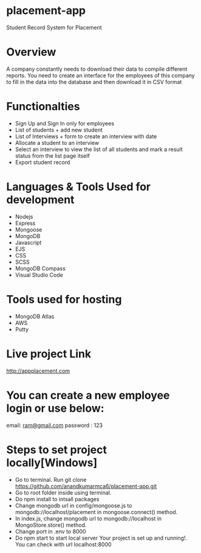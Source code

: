 # placement-app
Student Record System for Placement
# Overview
A company constantly needs to download their data to compile different reports. You need to create an interface for the employees of this company to fill in the data into the database and then download it in CSV format
# Functionalties
-	Sign Up and Sign In only for employees
-	List of students + add new student 
-	List of Interviews + form to create an interview with date
-	Allocate a student to an interview
-	Select an interview to view the list of all students and mark a result status from the list page itself
- Export student record 
# Languages & Tools Used for development
- Nodejs
- Express
- Mongoose
- MongoDB
- Javascript
- EJS
- CSS
- SCSS
- MongoDB Compass
- Visual Studio Code
# Tools used for hosting
- MongoDB Atlas
- AWS
- Putty
# Live project Link
http://appplacement.com
 # You can create a new employee login or use below:
 email: ram@gmail.com
 password : 123
# Steps to set project locally[Windows]
- Go to terminal. Run git clone https://github.com/anandkumarmca6/placement-app.git
-  Go to root  folder inside using terminal.
- Do npm install to intsall packages
- Change mongodb url in config/mongoose.js to mongodb://localhost/placement in mongoose.connect() method.
- In index.js, change mongodb url to mongodb://localhost in MongoStore.store() method.
- Change port in .env to 8000
- Do npm start to start local server
Your project is set up and running!. You can check with url localhost:8000
